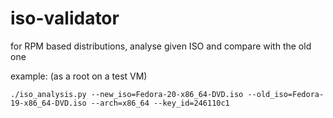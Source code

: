 # iso-validator
for RPM based distributions, analyse given ISO and compare with the old one

example:
(as a root on a test VM)

    ./iso_analysis.py --new_iso=Fedora-20-x86_64-DVD.iso --old_iso=Fedora-19-x86_64-DVD.iso --arch=x86_64 --key_id=246110c1

